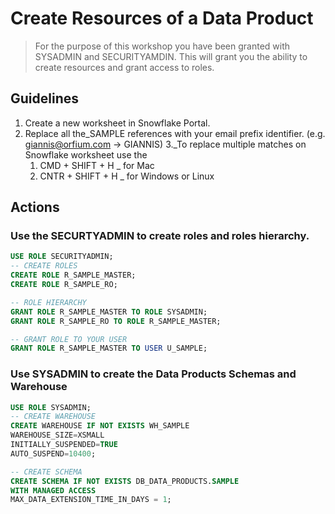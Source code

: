 # Create Resources of a Data Product 

> For the purpose of this workshop you have been granted with 
> SYSADMIN and SECURITYAMDIN. This will grant you the ability to
> create resources and grant access to roles.

## Guidelines
1. Create a new worksheet in Snowflake Portal.
2. Replace all the_SAMPLE references with your email prefix identifier. (e.g. giannis@orfium.com -> GIANNIS)
3._To replace multiple matches on Snowflake worksheet use the 
   1. CMD + SHIFT + H _ for Mac 
   2. CNTR + SHIFT + H _ for Windows or Linux

## Actions
### Use the SECURTYADMIN to create roles and roles hierarchy.
```sql
USE ROLE SECURITYADMIN;
-- CREATE ROLES
CREATE ROLE R_SAMPLE_MASTER;
CREATE ROLE R_SAMPLE_RO;

-- ROLE HIERARCHY
GRANT ROLE R_SAMPLE_MASTER TO ROLE SYSADMIN;
GRANT ROLE R_SAMPLE_RO TO ROLE R_SAMPLE_MASTER;

-- GRANT ROLE TO YOUR USER
GRANT ROLE R_SAMPLE_MASTER TO USER U_SAMPLE;
```

### Use SYSADMIN to create the Data Products Schemas and Warehouse
```sql
USE ROLE SYSADMIN;
-- CREATE WAREHOUSE
CREATE WAREHOUSE IF NOT EXISTS WH_SAMPLE
WAREHOUSE_SIZE=XSMALL
INITIALLY_SUSPENDED=TRUE
AUTO_SUSPEND=10400;

-- CREATE SCHEMA
CREATE SCHEMA IF NOT EXISTS DB_DATA_PRODUCTS.SAMPLE
WITH MANAGED ACCESS
MAX_DATA_EXTENSION_TIME_IN_DAYS = 1;
```